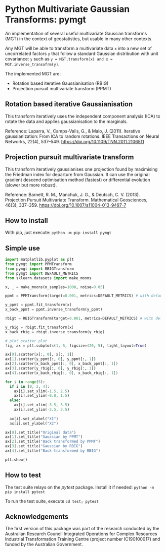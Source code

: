 # Python Multivariate Gaussian Transforms: pymgt

An implementation of several useful multivariate Gaussian transforms (MGT)
in the context of geostatistics, but usable in many other contexts.

Any MGT will be able to transform a multivariate data `x` into a new set of 
uncorrelated factors `y` that follow a standard Gaussian distribution with unit covariance:
`y` such as `y = MGT.transform(x) and x = MGT.inverse_transofrm(y)`.

The implemented MGT are:
- Rotation based iterative Gaussianisation (RBIG)
- Projection pursuit multivariate transform (PPMT)

## Rotation based iterative Gaussianisation

This transform iteratively uses the independent component analysis (ICA) to rotate the data
and applies gaussianisation to the marginals.

Reference:
Laparra, V., Camps-Valls, G., & Malo, J. (2011). Iterative gaussianization: From ICA to random rotations. IEEE Transactions on Neural Networks, 22(4), 537–549. https://doi.org/10.1109/TNN.2011.2106511

## Projection pursuit multivariate transform

This transform iteratively gaussianises one projection found by maximising the Friedman index for
departure from Gaussian. It can use the original gradient descend optimisation method (fastest)
or differential evolution (slower but more robust).

Reference:
Barnett, R. M., Manchuk, J. G., & Deutsch, C. V. (2013). Projection Pursuit Multivariate Transform. Mathematical Geosciences, 46(3), 337–359. https://doi.org/10.1007/s11004-013-9497-7

## How to install

With pip, just execute: `python -m pip install pymgt`

## Simple use

```python
import matplotlib.pyplot as plt
from pymgt import PPMTransform
from pymgt import RBIGTransform
from pymgt import DEFAULT_METRICS
from sklearn.datasets import make_moons

x, _ = make_moons(n_samples=1000, noise=0.05)

ppmt = PPMTransform(target=0.001, metrics=DEFAULT_METRICS) # with default parameters

y_ppmt = ppmt.fit_transform(x)
x_back_ppmt = ppmt.inverse_transform(y_ppmt)

rbigt = RBIGTransform(target=0.001, metrics=DEFAULT_METRICS) # with default parameters

y_rbig = rbigt.fit_transform(x)
x_back_rbig = rbigt.inverse_transform(y_rbig)

# plot scatter plot
fig, ax = plt.subplots(1, 5, figsize=(20, 5), tight_layout=True)

ax[0].scatter(x[:, 0], x[:, 1])
ax[1].scatter(y_ppmt[:, 0], y_ppmt[:, 1])
ax[2].scatter(x_back_ppmt[:, 0], x_back_ppmt[:, 1])
ax[3].scatter(y_rbig[:, 0], y_rbig[:, 1])
ax[4].scatter(x_back_rbig[:, 0], x_back_rbig[:, 1])

for i in range(5):
  if i in [0, 2, 4]:
    ax[i].set_xlim(-1.5, 2.5)
    ax[i].set_ylim(-0.8, 1.5)
  else:
    ax[i].set_xlim(-3.5, 3.5)
    ax[i].set_ylim(-3.5, 3.5)
  
  ax[i].set_xlabel("X1")
  ax[i].set_ylabel("X2")

ax[0].set_title("Original data")
ax[1].set_title("Gaussian by PPMT")
ax[2].set_title("Back transformed by PPMT")
ax[3].set_title("Gaussian by RBIG")
ax[4].set_title("Back transformed by RBIG")

plt.show()
```

## How to test

The test suite relays on the *pytest* package. Install it if needed:
```python -m pip install pytest```

To run the test suite, execute
```cd test; pytest```

## Acknowledgements

The first version of this package was part of the research
conducted by the Australian Research Council Integrated Operations for Complex
Resources Industrial Transformation Training Centre (project number IC190100017)
and funded by the Australian Government.
